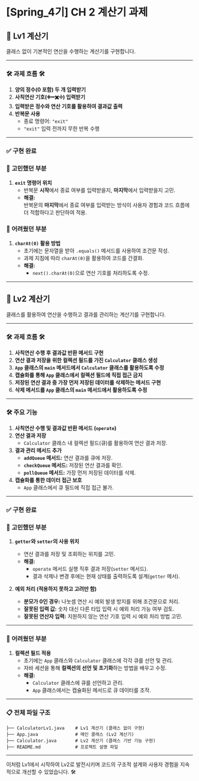 # **[Spring_4기] CH 2 계산기 과제**

## 🧮 Lv1 계산기
클래스 없이 기본적인 연산을 수행하는 계산기를 구현합니다.

---

### 🛠️ **과제 흐름** 🛠️
1. **양의 정수(0 포함) 두 개 입력받기**
2. **사칙연산 기호(➕➖✖️➗) 입력받기**
3. **입력받은 정수와 연산 기호를 활용하여 결과값 출력**
4. **반복문 사용**
   - 종료 명령어: `"exit"`
   - `"exit"` 입력 전까지 무한 반복 수행

---

### ✅ **구현 완료**

### 🤔 **고민했던 부분**
1. **`exit` 명령어 위치**
   - 반복문 **시작**에서 종료 여부를 입력받을지, **마지막**에서 입력받을지 고민.  
   - **해결:**  
     반복문의 **마지막**에서 종료 여부를 입력받는 방식이 사용자 경험과 코드 흐름에 더 적합하다고 판단하여 적용.  

### 🫠 **어려웠던 부분**
1. **`charAt(0)` 활용 방법**
   - 초기에는 문자열을 받아 `.equals()` 메서드를 사용하여 조건문 작성.  
   - 과제 지침에 따라 `charAt(0)`을 활용하여 코드를 간결화.  
   - **해결:**  
     - `next().charAt(0)`으로 연산 기호를 처리하도록 수정.  

---

## 🧮 Lv2 계산기
클래스를 활용하여 연산을 수행하고 결과를 관리하는 계산기를 구현합니다.

---

### 🛠️ **과제 흐름** 🛠️
1. **사칙연산 수행 후 결과값 반환 메서드 구현**
2. **연산 결과 저장을 위한 컬렉션 필드를 가진 `Calculator` 클래스 생성**
3. **`App` 클래스의 `main` 메서드에서 `Calculator` 클래스를 활용하도록 수정**
4. **캡슐화를 통해 `App` 클래스에서 컬렉션 필드에 직접 접근 금지**
5. **저장된 연산 결과 중 가장 먼저 저장된 데이터를 삭제하는 메서드 구현**
6. **삭제 메서드를 `App` 클래스의 `main` 메서드에서 활용하도록 수정**

---

### 🛠️ **주요 기능**
1. **사칙연산 수행 및 결과값 반환 메서드 (`operate`)**
2. **연산 결과 저장**
   - `Calculator` 클래스 내 컬렉션 필드(큐)를 활용하여 연산 결과 저장.
3. **결과 관리 메서드 추가**
   - **`addQueue` 메서드:** 연산 결과를 큐에 저장.
   - **`checkQueue` 메서드:** 저장된 연산 결과를 확인.
   - **`pollQueue` 메서드:** 가장 먼저 저장된 데이터를 삭제.
4. **캡슐화를 통한 데이터 접근 보호**
   - `App` 클래스에서 큐 필드에 직접 접근 불가.

---

### ✅ **구현 완료**

### 🤔 **고민했던 부분**
1. **`getter`와 `setter`의 사용 위치**
   - 연산 결과를 저장 및 조회하는 위치를 고민.  
   - **해결:**  
     - `operate` 메서드 실행 직후 결과 저장(`setter` 메서드).  
     - 결과 삭제나 변경 후에는 현재 상태를 출력하도록 설계(`getter` 메서).  

2. **예외 처리 (적용하지 못하고 고려만 함)**
   - **분모가 0인 경우:** 나눗셈 연산 시 예외 발생 방지를 위해 조건문으로 처리.  
   - **잘못된 입력 값:** 숫자 대신 다른 타입 입력 시 예외 처리 가능 여부 검토.  
   - **잘못된 연산자 입력:** 지원하지 않는 연산 기호 입력 시 예외 처리 방법 고민.

---

### 🫠 **어려웠던 부분**
1. **컬렉션 필드 적용**
   - 초기에는 `App` 클래스와 `Calculator` 클래스에 각각 큐를 선언 및 관리.  
   - 자바 세션을 통해 **컬렉션의 선언 및 초기화**하는 방법을 배우고 수정.  
   - **해결:**  
     - `Calculator` 클래스에 큐를 선언하고 관리.  
     - `App` 클래스에서는 캡슐화된 메서드로 큐 데이터를 조작.

---

### 📋 **전체 파일 구조**
```plaintext
├── CalculatorLv1.java    # Lv1 계산기 (클래스 없이 구현)
├── App.java              # 메인 클래스 (Lv2 계산기)
├── Calculator.java       # Lv2 계산기 (클래스 기반 기능 구현)
├── README.md             # 프로젝트 설명 파일
```

---

이처럼 Lv1에서 시작하여 Lv2로 발전시키며 코드의 구조적 설계와 사용자 경험을 지속적으로 개선할 수 있었습니다. 🛠️
